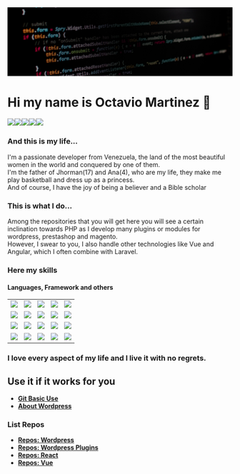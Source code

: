<a href="https://github.com/zenx5">
<img src="https://raw.githubusercontent.com/zenx5/zenx5/main/developers-hero-developer-center_0.jpg" />
</a>


# Hi my name is Octavio Martinez 👋
<div style="display:flex; flex-direction:row">
  <img src="https://img.shields.io/badge/Status-Always Up-lightgreen?style=plastic"/>
  <a href="mailto:omartinez1618@gmail.com"><img src="https://img.shields.io/badge/Mail-omartinez1618@gmail.com-red?style=plastic&logo=gmail"/></a>
  <a href="https://api.whatsapp.com/send/?phone=58460644067&text&app_absent=0"><img src="https://img.shields.io/badge/Whatasapp-+584260644067-green?style=plastic&logo=whatsapp"/></a>
  <a href="https://github.com/zenx5/zenx5/blob/main/CV_octavio_martinez%20v5.1%20ES.pptx"><img src="https://img.shields.io/badge/CV-ES-green?style=plastic&logo=pagekit"/></a>
  <a href="https://github.com/zenx5/zenx5/blob/main/CV_octavio_martinez%20v5%20EN.pdf"><img src="https://img.shields.io/badge/CV-EN-green?style=plastic&logo=pagekit"/></a>
</div>

### And this is my life...
I'm a passionate developer from Venezuela, the land of the most beautiful women in the world and conquered by one of them.<br>
I'm the father of Jhorman(17) and Ana(4), who are my life, they make me play basketball and dress up as a princess.<br>
And of course, I have the joy of being a believer and a Bible scholar

### This is what I do...
Among the repositories that you will get here you will see a certain inclination towards PHP as I develop many plugins or modules for wordpress, prestashop and magento.<br>
However, I swear to you, I also handle other technologies like Vue and Angular, which I often combine with Laravel.

### Here my skills
#### Languages, Framework and others
<table>
  <tr>
    <td><img src="https://img.shields.io/badge/Html5-Advanced-lightgreen?style=for-the-badge&logo=html5"/></td>
    <td><img src="https://img.shields.io/badge/CSS3-Advanced-lightgreen?style=for-the-badge&logo=css3"/></td>
    <td><img src="https://img.shields.io/badge/Javascript-Advanced-lightgreen?style=for-the-badge&logo=javascript"/></td>
    <td><img src="https://img.shields.io/badge/PHP-Advanced-lightgreen?style=for-the-badge&logo=php"/></td>
    <td><img src="https://img.shields.io/badge/SQL-Medium-yellow?style=for-the-badge&logo=mysql"/></td>
  </tr>
  <tr>
    <td><img src="https://img.shields.io/badge/jQuery-Advanced-lightgreen?style=for-the-badge&logo=jquery"/></td>
    <td><img src="https://img.shields.io/badge/React-Advanced-lightgreen?style=for-the-badge&logo=react"/></td>
    <td><img src="https://img.shields.io/badge/Mui-Advanced-lightgreen?style=for-the-badge&logo=mui"/></td>
    <td><img src="https://img.shields.io/badge/Vuejs-Advanced-lightgreen?style=for-the-badge&logo=vuedotjs"/></td>
    <td><img src="https://img.shields.io/badge/Vuetify-Advanced-lightgreen?style=for-the-badge&logo=vuetify"/></td>
  </tr>
  <tr>
    <td><img src="https://img.shields.io/badge/Laravel-Advanced-lightgreen?style=for-the-badge&logo=laravel"/></td>
    <td><img src="https://img.shields.io/badge/Wordpress-Advanced-lightgreen?style=for-the-badge&logo=wordpress"/></td>
    <td><img src="https://img.shields.io/badge/Woocommerce-Advanced-lightgreen?style=for-the-badge&logo=woocommerce"/></td>
    <td><img src="https://img.shields.io/badge/Elementor-Advanced-lightgreen?style=for-the-badge&logo=elementor"/></td>
    <td><img src="https://img.shields.io/badge/Git-Advanced-lightgreen?style=for-the-badge&logo=git"/></td>
  </tr>
  <tr>
    <td><img src="https://img.shields.io/badge/Prestashop-Advanced-lightgreen?style=for-the-badge&logo=prestashop"/></td>
    <td><img src="https://img.shields.io/badge/Magento-Advanced-lightgreen?style=for-the-badge&logo=magento"/></td>
    <td><img src="https://img.shields.io/badge/Bootstrap-Advanced-lightgreen?style=for-the-badge&logo=bootstrap"/></td>
    <td><img src="https://img.shields.io/badge/Docker-Medium-yellow?style=for-the-badge&logo=docker"/></td>
    <td><img src="https://img.shields.io/badge/Angular-Medium-yellow?style=for-the-badge&logo=angular"/></td>
  </tr>
</table>

### I love every aspect of my life and I live it with no regrets.

###
###
###

## Use it if it works for you

* [**Git Basic Use**](https://github.com/zenx5/zenx5/wiki/Git-basic-use)
* [**About Wordpress**](https://github.com/zenx5/zenx5/blob/main/habilitar%20endopoint%20en%20wordpress.mp4)

### List Repos
* [**Repos: Wordpress**](https://github.com/zenx5?tab=repositories&q=wordpress)
* [**Repos: Wordpress Plugins**](https://github.com/zenx5?tab=repositories&q=plugins)
* [**Repos: React**](https://github.com/zenx5?tab=repositories&q=react)
* [**Repos: Vue**](https://github.com/zenx5?tab=repositories&q=vue)
